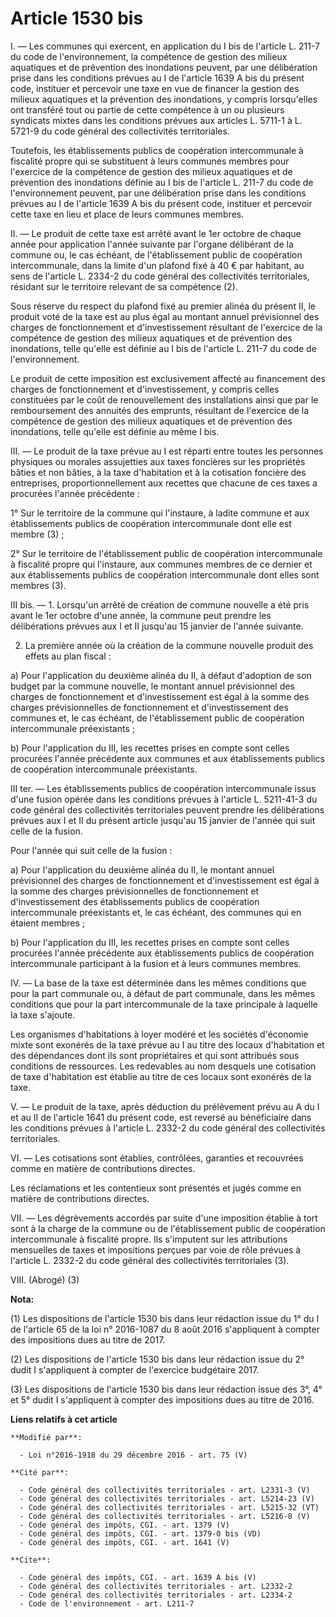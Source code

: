 # Article 1530 bis

I. ― Les communes qui exercent, en application du I bis de l'article L. 211-7 du code de l'environnement, la compétence de
gestion des milieux aquatiques et de prévention des inondations peuvent, par une délibération prise dans les conditions
prévues au I de l'article 1639 A bis du présent code, instituer et percevoir une taxe en vue de financer la gestion des
milieux aquatiques et la prévention des inondations, y compris lorsqu'elles ont transféré tout ou partie de cette compétence
à un ou plusieurs syndicats mixtes dans les conditions prévues aux articles L. 5711-1 à L. 5721-9 du code général des
collectivités territoriales. 

Toutefois, les établissements publics de coopération intercommunale à fiscalité propre qui se substituent à leurs communes
membres pour l'exercice de la compétence de gestion des milieux aquatiques et de prévention des inondations définie au I bis
de l'article L. 211-7 du code de l'environnement peuvent, par une délibération prise dans les conditions prévues au I de
l'article 1639 A bis du présent code, instituer et percevoir cette taxe en lieu et place de leurs communes membres. 

II. ― Le produit de cette taxe est arrêté avant le 1er octobre de chaque année pour application l'année suivante par l'organe
délibérant de la commune ou, le cas échéant, de l'établissement public de coopération intercommunale, dans la limite d'un
plafond fixé à 40 € par habitant, au sens de l'article L. 2334-2 du code général des collectivités territoriales, résidant
sur le territoire relevant de sa compétence (2). 

Sous réserve du respect du plafond fixé au premier alinéa du présent II, le produit voté de la taxe est au plus égal au
montant annuel prévisionnel des charges de fonctionnement et d'investissement résultant de l'exercice de la compétence de
gestion des milieux aquatiques et de prévention des inondations, telle qu'elle est définie au I bis de l'article L. 211-7 du
code de l'environnement.

Le produit de cette imposition est exclusivement affecté au financement des charges de fonctionnement et d'investissement, y
compris celles constituées par le coût de renouvellement des installations ainsi que par le remboursement des annuités des
emprunts, résultant de l'exercice de la compétence de gestion des milieux aquatiques et de prévention des inondations, telle
qu'elle est définie au même I bis. 

III. ― Le produit de la taxe prévue au I est réparti entre toutes les personnes physiques ou morales assujetties aux taxes
foncières sur les propriétés bâties et non bâties, à la taxe d'habitation et à la cotisation foncière des entreprises,
proportionnellement aux recettes que chacune de ces taxes a procurées l'année précédente :

1° Sur le territoire de la commune qui l'instaure, à ladite commune et aux établissements publics de coopération
intercommunale dont elle est membre (3) ;

2° Sur le territoire de l'établissement public de coopération intercommunale à fiscalité propre qui l'instaure, aux communes
membres de ce dernier et aux établissements publics de coopération intercommunale dont elles sont membres (3).

III bis. ― 1. Lorsqu'un arrêté de création de commune nouvelle a été pris avant le 1er octobre d'une année, la commune peut
prendre les délibérations prévues aux I et II jusqu'au 15 janvier de l'année suivante.

2. La première année où la création de la commune nouvelle produit des effets au plan fiscal :

a) Pour l'application du deuxième alinéa du II, à défaut d'adoption de son budget par la commune nouvelle, le montant annuel
prévisionnel des charges de fonctionnement et d'investissement est égal à la somme des charges prévisionnelles de
fonctionnement et d'investissement des communes et, le cas échéant, de l'établissement public de coopération intercommunale
préexistants ;

b) Pour l'application du III, les recettes prises en compte sont celles procurées l'année précédente aux communes et aux
établissements publics de coopération intercommunale préexistants.

III ter. ― Les établissements publics de coopération intercommunale issus d'une fusion opérée dans les conditions prévues à
l'article L. 5211-41-3 du code général des collectivités territoriales peuvent prendre les délibérations prévues aux I et II
du présent article jusqu'au 15 janvier de l'année qui suit celle de la fusion.

Pour l'année qui suit celle de la fusion :

a) Pour l'application du deuxième alinéa du II, le montant annuel prévisionnel des charges de fonctionnement et
d'investissement est égal à la somme des charges prévisionnelles de fonctionnement et d'investissement des établissements
publics de coopération intercommunale préexistants et, le cas échéant, des communes qui en étaient membres ;

b) Pour l'application du III, les recettes prises en compte sont celles procurées l'année précédente aux établissements
publics de coopération intercommunale participant à la fusion et à leurs communes membres. 

IV. ― La base de la taxe est déterminée dans les mêmes conditions que pour la part communale ou, à défaut de part communale,
dans les mêmes conditions que pour la part intercommunale de la taxe principale à laquelle la taxe s'ajoute. 

Les organismes d'habitations à loyer modéré et les sociétés d'économie mixte sont exonérés de la taxe prévue au I au titre
des locaux d'habitation et des dépendances dont ils sont propriétaires et qui sont attribués sous conditions de ressources.
Les redevables au nom desquels une cotisation de taxe d'habitation est établie au titre de ces locaux sont exonérés de la
taxe. 

V. ― Le produit de la taxe, après déduction du prélèvement prévu au A du I et au II de l'article 1641 du présent code, est
reversé au bénéficiaire dans les conditions prévues à l'article L. 2332-2 du code général des collectivités territoriales. 

VI. ― Les cotisations sont établies, contrôlées, garanties et recouvrées comme en matière de contributions directes. 

Les réclamations et les contentieux sont présentés et jugés comme en matière de contributions directes. 

VII. ― Les dégrèvements accordés par suite d'une imposition établie à tort sont à la charge de la commune ou de
l'établissement public de coopération intercommunale à fiscalité propre. Ils s'imputent sur les attributions mensuelles de
taxes et impositions perçues par voie de rôle prévues à l'article L. 2332-2 du code général des collectivités territoriales
(3). 

VIII. (Abrogé) (3)

**Nota:**

(1) Les dispositions de l'article 1530 bis dans leur rédaction issue du 1° du I de l'article 65 de la loi n° 2016-1087 du 8
août 2016 s'appliquent à compter des impositions dues au titre de 2017.  

(2) Les dispositions de l'article 1530 bis dans leur rédaction issue du 2° dudit I s'appliquent à compter de l'exercice
budgétaire 2017. 

(3) Les dispositions de l'article 1530 bis dans leur rédaction issue des 3°, 4° et 5° dudit I s'appliquent à compter des
impositions dues au titre de 2016.

**Liens relatifs à cet article**

	**Modifié par**:

	  - Loi n°2016-1918 du 29 décembre 2016 - art. 75 (V)

	**Cité par**:

	  - Code général des collectivités territoriales - art. L2331-3 (V)
	  - Code général des collectivités territoriales - art. L5214-23 (V)
	  - Code général des collectivités territoriales - art. L5215-32 (VT)
	  - Code général des collectivités territoriales - art. L5216-8 (V)
	  - Code général des impôts, CGI. - art. 1379 (V)
	  - Code général des impôts, CGI. - art. 1379-0 bis (VD)
	  - Code général des impôts, CGI. - art. 1641 (V)

	**Cite**:

	  - Code général des impôts, CGI. - art. 1639 A bis (V)
	  - Code général des collectivités territoriales - art. L2332-2
	  - Code général des collectivités territoriales - art. L2334-2
	  - Code de l'environnement - art. L211-7
